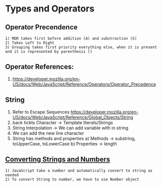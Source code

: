 # Types and Operators

## Operator Precendence
    1) MDR takes first before addition (A) and substraction (S) 
    2) Takes Left to Right 
    3) Grouping takes first priority everything else, when it is present and it is represented by parenthesis ()

## Operator References:

1) https://developer.mozilla.org/en-US/docs/Web/JavaScript/Reference/Operators/Operator_Precedence

## String 
1) Refer to Escape Sequences
https://developer.mozilla.org/en-US/docs/Web/JavaScript/Reference/Global_Objects/String
2) back tickts Character -> Template literals/Strings
3) String Interpolation -> We can add variable with in string 
4) We can add the new line character
5) String has methods and properties
    a) Methods -> substring, toUpperCase, toLowerCase
    b) Properties -> length 

## [Converting Strings and Numbers](./../typesoperators.js)
    1) JavaScript take a number and automatically convert to string as needed 
    2) To convert String to number, we have to use Number object 
    
    


